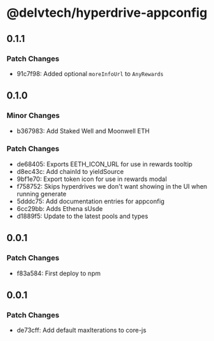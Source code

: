 # @delvtech/hyperdrive-appconfig

## 0.1.1

### Patch Changes

- 91c7f98: Added optional `moreInfoUrl` to `AnyRewards`

## 0.1.0

### Minor Changes

- b367983: Add Staked Well and Moonwell ETH

### Patch Changes

- de68405: Exports EETH_ICON_URL for use in rewards tooltip
- d8ec43c: Add chainId to yieldSource
- 9bf1e70: Export token icon for use in rewards modal
- f758752: Skips hyperdrives we don't want showing in the UI when running generate
- 5dddc75: Add documentation entries for appconfig
- 6cc29bb: Adds Ethena sUsde
- d1889f5: Update to the latest pools and types

## 0.0.1

### Patch Changes

- f83a584: First deploy to npm

## 0.0.1

### Patch Changes

- de73cff: Add default maxIterations to core-js
